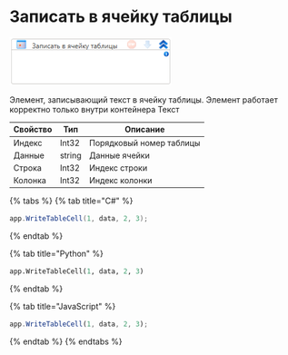 # Записать в ячейку таблицы

![](<../../../../.gitbook/assets/image (561).png>)

Элемент, записывающий текст в ячейку таблицы. Элемент работает корректно только внутри контейнера Текст

| Свойство | Тип    | Описание                 |
| -------- | ------ | ------------------------ |
| Индекс   | Int32  | Порядковый номер таблицы |
| Данные   | string | Данные ячейки            |
| Строка   | Int32  | Индекс строки            |
| Колонка  | Int32  | Индекс колонки           |

{% tabs %}
{% tab title="C#" %}
```csharp
app.WriteTableCell(1, data, 2, 3);
```
{% endtab %}

{% tab title="Python" %}
```python
app.WriteTableCell(1, data, 2, 3)
```
{% endtab %}

{% tab title="JavaScript" %}
```javascript
app.WriteTableCell(1, data, 2, 3);
```
{% endtab %}
{% endtabs %}
